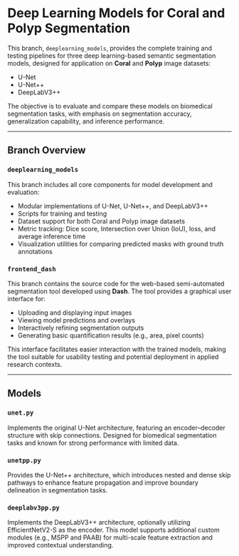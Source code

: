# Deep Learning Models for Coral and Polyp Segmentation

This branch, `deeplearning_models`, provides the complete training and testing pipelines for three deep learning-based semantic segmentation models, designed for application on **Coral** and **Polyp** image datasets:

- U-Net  
- U-Net++  
- DeepLabV3++  

The objective is to evaluate and compare these models on biomedical segmentation tasks, with emphasis on segmentation accuracy, generalization capability, and inference performance.

---

## Branch Overview

### `deeplearning_models`

This branch includes all core components for model development and evaluation:

- Modular implementations of U-Net, U-Net++, and DeepLabV3++
- Scripts for training and testing
- Dataset support for both Coral and Polyp image datasets
- Metric tracking: Dice score, Intersection over Union (IoU), loss, and average inference time
- Visualization utilities for comparing predicted masks with ground truth annotations

### `frontend_dash`

This branch contains the source code for the web-based semi-automated segmentation tool developed using **Dash**. The tool provides a graphical user interface for:

- Uploading and displaying input images
- Viewing model predictions and overlays
- Interactively refining segmentation outputs
- Generating basic quantification results (e.g., area, pixel counts)

This interface facilitates easier interaction with the trained models, making the tool suitable for usability testing and potential deployment in applied research contexts.

---

## Models

### `unet.py`

Implements the original U-Net architecture, featuring an encoder–decoder structure with skip connections. Designed for biomedical segmentation tasks and known for strong performance with limited data.

### `unetpp.py`

Provides the U-Net++ architecture, which introduces nested and dense skip pathways to enhance feature propagation and improve boundary delineation in segmentation tasks.

### `deeplabv3pp.py`

Implements the DeepLabV3++ architecture, optionally utilizing EfficientNetV2-S as the encoder. This model supports additional custom modules (e.g., MSPP and PAAB) for multi-scale feature extraction and improved contextual understanding.

